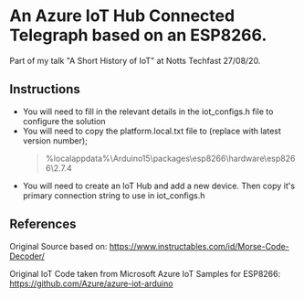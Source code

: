 # An Azure IoT Hub Connected Telegraph based on an ESP8266.

Part of my talk "A Short History of IoT" at Notts Techfast 27/08/20.

## Instructions

- You will need to fill in the relevant details in the iot_configs.h file to configure the solution
- You will need to copy the platform.local.txt file to (replace with latest version number);
    > %localappdata%\Arduino15\packages\esp8266\hardware\esp8266\2.7.4
- You will need to create an IoT Hub and add a new device. Then copy it's primary connection string to use in iot_configs.h

## References

Original Source based on: https://www.instructables.com/id/Morse-Code-Decoder/

Original IoT Code taken from Microsoft Azure IoT Samples for ESP8266: https://github.com/Azure/azure-iot-arduino